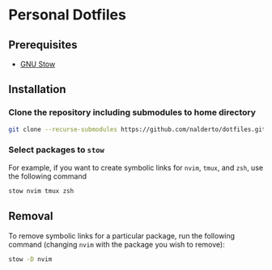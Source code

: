 # Personal Dotfiles

## Prerequisites
* [GNU Stow](https://www.gnu.org/software/stow/)

## Installation

### Clone the repository including submodules to home directory
```bash
git clone --recurse-submodules https://github.com/nalderto/dotfiles.git ~/.dotfiles
```
### Select packages to `stow`
For example, if you want to create symbolic links for `nvim`, `tmux`, and `zsh`, use the following command

```bash
stow nvim tmux zsh
```

## Removal
To remove symbolic links for a particular package, run the following command (changing `nvim` with the package you wish to remove):

```bash
stow -D nvim
```

